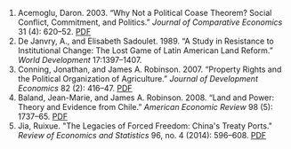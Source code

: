1. Acemoglu, Daron. 2003. “Why Not a Political Coase Theorem? Social Conflict, Commitment, and Politics.” *Journal of Comparative Economics* 31 (4): 620–52. [PDF](https://economics.mit.edu/sites/default/files/publications/why-not-political-coase-theorem.pdf)
2. De Janvry, A., and Elisabeth Sadoulet. 1989. “A Study in Resistance to Institutional Change: The Lost Game of Latin American Land Reform.” *World Development* 17:1397–1407.
3. Conning, Jonathan, and James A. Robinson. 2007. “Property Rights and the Political Organization of Agriculture.” *Journal of Development Economics* 82 (2): 416–47. [PDF](https://bpb-us-w2.wpmucdn.com/voices.uchicago.edu/dist/f/1135/files/2018/06/jr_propertyrights-25nmlfr.pdf)
4. Baland, Jean-Marie, and James A. Robinson. 2008. “Land and Power: Theory and Evidence from Chile.” *American Economic Review* 98 (5): 1737–65. [PDF](https://pubs.aeaweb.org/doi/pdfplus/10.1257/aer.98.5.1737)
5. Jia, Ruixue. "The Legacies of Forced Freedom: China's Treaty Ports." *Review of Economics and Statistics* 96, no. 4 (2014): 596–608. [PDF](https://direct.mit.edu/rest/article-pdf/96/4/596/1917682/rest_a_00458.pdf)
